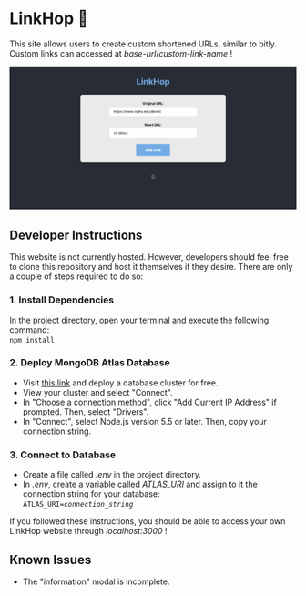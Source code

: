 # LinkHop 🔗

This site allows users to create custom shortened URLs, similar to bitly. Custom links can accessed at *base-url*/*custom-link-name* !

<img src="./resources/screenshot.png" width="700" alt="Screenshot of LinkHop website">

## Developer Instructions
This website is not currently hosted. However, developers should feel free to clone this repository and host it themselves if they desire. There are only a couple of steps required to do so:

### 1. Install Dependencies
In the project directory, open your terminal and execute the following command:\
<code>npm install</code>

### 2. Deploy MongoDB Atlas Database
* Visit [this link](https://www.mongodb.com/products/platform/atlas-database) and deploy a database cluster for free.
* View your cluster and select "Connect".
* In "Choose a connection method", click "Add Current IP Address" if prompted. Then, select "Drivers".
* In "Connect", select Node.js version 5.5 or later. Then, copy your connection string.

### 3. Connect to Database
* Create a file called *.env* in the project directory. 
* In *.env*, create a variable called *ATLAS_URI* and assign to it the connection string for your database:\
<code>ATLAS_URI=*connection_string*</code>

If you followed these instructions, you should be able to access your own LinkHop website through *localhost:3000* !

## Known Issues
* The "information" modal is incomplete.
